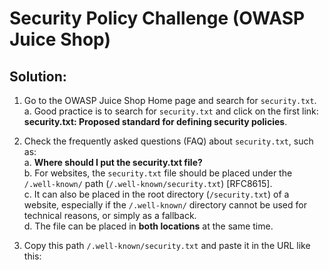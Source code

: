 # Security Policy Challenge (OWASP Juice Shop)

## Solution:

1. Go to the OWASP Juice Shop Home page and search for `security.txt`.  
   a. Good practice is to search for `security.txt` and click on the first link:  
     **security.txt: Proposed standard for defining security policies**.

2. Check the frequently asked questions (FAQ) about `security.txt`, such as:  
   a. **Where should I put the security.txt file?**  
     b. For websites, the `security.txt` file should be placed under the `/.well-known/` path (`/.well-known/security.txt`) [RFC8615].  
     c. It can also be placed in the root directory (`/security.txt`) of a website, especially if the `/.well-known/` directory cannot be used for technical reasons, or simply as a fallback.  
     d. The file can be placed in **both locations** at the same time.

3. Copy this path `/.well-known/security.txt` and paste it in the URL like this:  
